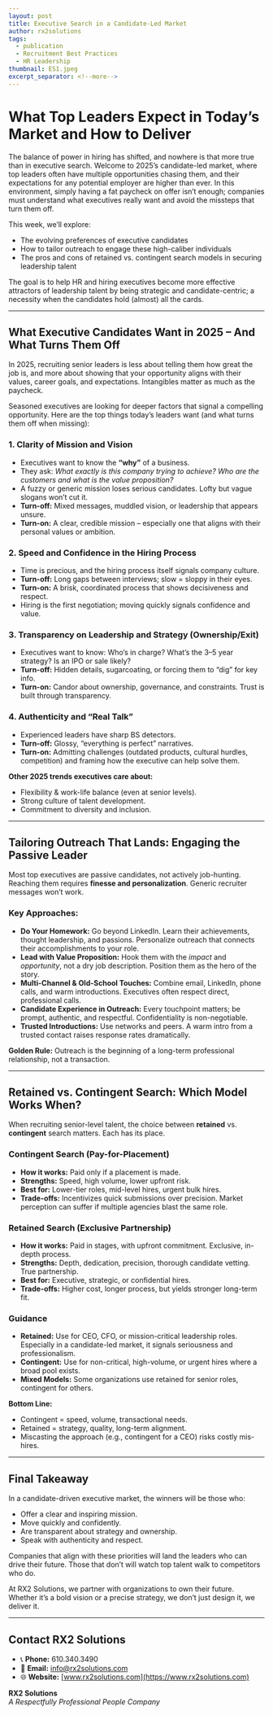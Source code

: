 ```yaml
---
layout: post
title: Executive Search in a Candidate-Led Market
author: rx2solutions
tags:
  - publication
  - Recruitment Best Practices
  - HR Leadership
thumbnail: ES1.jpeg
excerpt_separator: <!--more-->
---
```


# What Top Leaders Expect in Today’s Market and How to Deliver

The balance of power in hiring has shifted, and nowhere is that more true than in executive search. Welcome to 2025’s candidate-led market, where top leaders often have multiple opportunities chasing them, and their expectations for any potential employer are higher than ever. <!--more--> In this environment, simply having a fat paycheck on offer isn’t enough; companies must understand what executives really want and avoid the missteps that turn them off.  

This week, we’ll explore:  
- The evolving preferences of executive candidates  
- How to tailor outreach to engage these high-caliber individuals  
- The pros and cons of retained vs. contingent search models in securing leadership talent  

The goal is to help HR and hiring executives become more effective attractors of leadership talent by being strategic and candidate-centric; a necessity when the candidates hold (almost) all the cards.

---

## What Executive Candidates Want in 2025 – And What Turns Them Off

In 2025, recruiting senior leaders is less about telling them how great the job is, and more about showing that your opportunity aligns with their values, career goals, and expectations. Intangibles matter as much as the paycheck.  

Seasoned executives are looking for deeper factors that signal a compelling opportunity. Here are the top things today’s leaders want (and what turns them off when missing):

### 1. Clarity of Mission and Vision
- Executives want to know the **“why”** of a business.  
- They ask: *What exactly is this company trying to achieve? Who are the customers and what is the value proposition?*  
- A fuzzy or generic mission loses serious candidates. Lofty but vague slogans won’t cut it.  
- **Turn-off:** Mixed messages, muddled vision, or leadership that appears unsure.  
- **Turn-on:** A clear, credible mission – especially one that aligns with their personal values or ambition.

### 2. Speed and Confidence in the Hiring Process
- Time is precious, and the hiring process itself signals company culture.  
- **Turn-off:** Long gaps between interviews; slow = sloppy in their eyes.  
- **Turn-on:** A brisk, coordinated process that shows decisiveness and respect.  
- Hiring is the first negotiation; moving quickly signals confidence and value.

### 3. Transparency on Leadership and Strategy (Ownership/Exit)
- Executives want to know: Who’s in charge? What’s the 3–5 year strategy? Is an IPO or sale likely?  
- **Turn-off:** Hidden details, sugarcoating, or forcing them to “dig” for key info.  
- **Turn-on:** Candor about ownership, governance, and constraints. Trust is built through transparency.

### 4. Authenticity and “Real Talk”
- Experienced leaders have sharp BS detectors.  
- **Turn-off:** Glossy, “everything is perfect” narratives.  
- **Turn-on:** Admitting challenges (outdated products, cultural hurdles, competition) and framing how the executive can help solve them.  

**Other 2025 trends executives care about:**  
- Flexibility & work-life balance (even at senior levels).  
- Strong culture of talent development.  
- Commitment to diversity and inclusion.  

---

## Tailoring Outreach That Lands: Engaging the Passive Leader

Most top executives are passive candidates, not actively job-hunting. Reaching them requires **finesse and personalization**. Generic recruiter messages won’t work.

### Key Approaches:
- **Do Your Homework:** Go beyond LinkedIn. Learn their achievements, thought leadership, and passions. Personalize outreach that connects their accomplishments to your role.  
- **Lead with Value Proposition:** Hook them with the *impact* and *opportunity*, not a dry job description. Position them as the hero of the story.  
- **Multi-Channel & Old-School Touches:** Combine email, LinkedIn, phone calls, and warm introductions. Executives often respect direct, professional calls.  
- **Candidate Experience in Outreach:** Every touchpoint matters; be prompt, authentic, and respectful. Confidentiality is non-negotiable.  
- **Trusted Introductions:** Use networks and peers. A warm intro from a trusted contact raises response rates dramatically.

**Golden Rule:** Outreach is the beginning of a long-term professional relationship, not a transaction.

---

## Retained vs. Contingent Search: Which Model Works When?

When recruiting senior-level talent, the choice between **retained** vs. **contingent** search matters. Each has its place.

### Contingent Search (Pay-for-Placement)
- **How it works:** Paid only if a placement is made.  
- **Strengths:** Speed, high volume, lower upfront risk.  
- **Best for:** Lower-tier roles, mid-level hires, urgent bulk hires.  
- **Trade-offs:** Incentivizes quick submissions over precision. Market perception can suffer if multiple agencies blast the same role.

### Retained Search (Exclusive Partnership)
- **How it works:** Paid in stages, with upfront commitment. Exclusive, in-depth process.  
- **Strengths:** Depth, dedication, precision, thorough candidate vetting. True partnership.  
- **Best for:** Executive, strategic, or confidential hires.  
- **Trade-offs:** Higher cost, longer process, but yields stronger long-term fit.

### Guidance
- **Retained:** Use for CEO, CFO, or mission-critical leadership roles. Especially in a candidate-led market, it signals seriousness and professionalism.  
- **Contingent:** Use for non-critical, high-volume, or urgent hires where a broad pool exists.  
- **Mixed Models:** Some organizations use retained for senior roles, contingent for others.  

**Bottom Line:**  
- Contingent = speed, volume, transactional needs.  
- Retained = strategy, quality, long-term alignment.  
- Miscasting the approach (e.g., contingent for a CEO) risks costly mis-hires.

---

## Final Takeaway

In a candidate-driven executive market, the winners will be those who:  
- Offer a clear and inspiring mission.  
- Move quickly and confidently.  
- Are transparent about strategy and ownership.  
- Speak with authenticity and respect.  

Companies that align with these priorities will land the leaders who can drive their future. Those that don’t will watch top talent walk to competitors who do.

At RX2 Solutions, we partner with organizations to own their future. Whether it’s a bold vision or a precise strategy, we don’t just design it, we deliver it.

---
## Contact RX2 Solutions

- 📞 **Phone:** 610.340.3490  
- 📧 **Email:** [info@rx2solutions.com](mailto:info@rx2solutions.com)  
- 🌐 **Website:** [www.rx2solutions.com](https://www.rx2solutions.com)

**RX2 Solutions**  
*A Respectfully Professional People Company*
